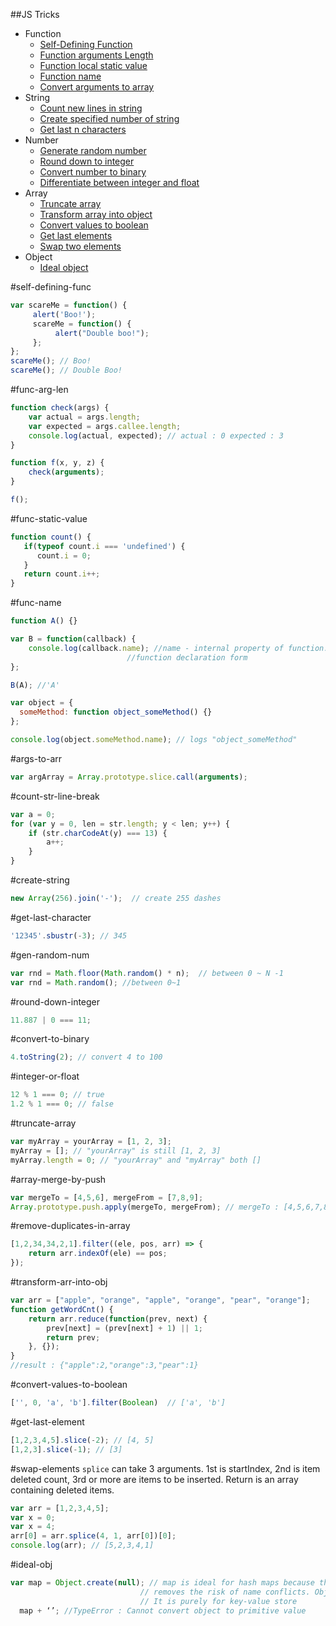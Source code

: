 ##JS Tricks

* Function
  * [Self-Defining Function](#self-defining-func)
  * [Function arguments Length](#func-arg-len)
  * [Function local static value](#func-static-value)
  * [Function name](#func-name)
  * [Convert arguments to array](#args-to-arr)
* String
  * [Count new lines in string](#count-str-line-break)
  * [Create specified number of string](#create-string)
  * [Get last n characters](#get-last-character)
* Number
  * [Generate random number](#gen-random-num)
  * [Round down to integer](#round-down-integer)
  * [Convert number to binary](#convert-to-binary)
  * [Differentiate between integer and float](#integer-or-float)
* Array
  * [Truncate array](#truncate-array)
  * [Transform array into object](#transform-arr-into-obj)
  * [Convert values to boolean](#convert-values-to-boolean)
  * [Get last elements](#get-last-element)
  * [Swap two elements](#swap-elements)
* Object
  * [Ideal object](#ideal-obj)

#self-defining-func
```javascript
var scareMe = function() {
     alert('Boo!');
     scareMe = function() {
     	  alert("Double boo!");
     };
};
scareMe(); // Boo!
scareMe(); // Double Boo!
```

#func-arg-len
```javascript
function check(args) {
    var actual = args.length;
    var expected = args.callee.length;
    console.log(actual, expected); // actual : 0 expected : 3
}

function f(x, y, z) {
    check(arguments);
}

f();
```

#func-static-value
```javascript
function count() {
   if(typeof count.i === 'undefined') {
      count.i = 0;
   } 
   return count.i++;
}
```

#func-name
```javascript
function A() {}

var B = function(callback) {
    console.log(callback.name); //name - internal property of function. Only available in 
                          //function declaration form	     
};

B(A); //'A'

var object = {
  someMethod: function object_someMethod() {}
};

console.log(object.someMethod.name); // logs "object_someMethod"
```

#args-to-arr
```javascript
var argArray = Array.prototype.slice.call(arguments);
```

#count-str-line-break
```javascript
var a = 0;
for (var y = 0, len = str.length; y < len; y++) {
    if (str.charCodeAt(y) === 13) {
        a++;
    }
}
```

#create-string
```javascript
new Array(256).join('-');  // create 255 dashes
```

#get-last-character
```javascript
'12345'.sbustr(-3); // 345
```

#gen-random-num
```javascript
var rnd = Math.floor(Math.random() * n);  // between 0 ~ N -1
var rnd = Math.random(); //between 0~1
```

#round-down-integer
```javascript
11.887 | 0 === 11; 
```

#convert-to-binary
```javascript
4.toString(2); // convert 4 to 100
```

#integer-or-float
```javascript
12 % 1 === 0; // true
1.2 % 1 === 0; // false
```

#truncate-array
```javascript
var myArray = yourArray = [1, 2, 3];
myArray = []; // "yourArray" is still [1, 2, 3]
myArray.length = 0; // "yourArray" and "myArray" both []
```

#array-merge-by-push
```javascript
var mergeTo = [4,5,6], mergeFrom = [7,8,9];
Array.prototype.push.apply(mergeTo, mergeFrom); // mergeTo : [4,5,6,7,8,9]
```

#remove-duplicates-in-array
```javascript
[1,2,34,34,2,1].filter((ele, pos, arr) => {
	return arr.indexOf(ele) == pos;
});
```

#transform-arr-into-obj
```javascript
var arr = ["apple", "orange", "apple", "orange", "pear", "orange"];
function getWordCnt() {
    return arr.reduce(function(prev, next) {
        prev[next] = (prev[next] + 1) || 1;
        return prev;
    }, {});
}
//result : {"apple":2,"orange":3,"pear":1}
```

#convert-values-to-boolean
```javascript
['', 0, 'a', 'b'].filter(Boolean)  // ['a', 'b']
```

#get-last-element
```javascript
[1,2,3,4,5].slice(-2); // [4, 5]
[1,2,3].slice(-1); // [3]
```

#swap-elements
`splice` can take 3 arguments. 
1st is startIndex, 2nd is item deleted count, 3rd or more are items to be inserted.
Return is an array containing deleted items.
```javascript
var arr = [1,2,3,4,5];
var x = 0;
var x = 4;
arr[0] = arr.splice(4, 1, arr[0])[0];
console.log(arr); // [5,2,3,4,1]
```

#ideal-obj 
```javascript
var map = Object.create(null); // map is ideal for hash maps because the absence of a [[Prototype]] 
                             // removes the risk of name conflicts. Object is completely void of any methods or properties 
                             // It is purely for key-value store 
  map + ‘’; //TypeError : Cannot convert object to primitive value
```
